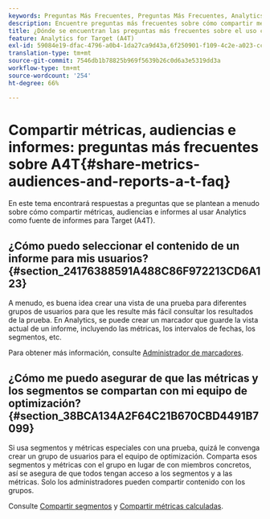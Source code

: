 ```yaml
---
keywords: Preguntas Más Frecuentes, Preguntas Más Frecuentes, Analytics Para Target, Segmentos, A4T, Compartir Informes
description: Encuentre preguntas más frecuentes sobre cómo compartir métricas, audiencias e informes al usar Analytics for Target (A4T). A4T le permite utilizar los informes de Analytics para actividades de Adobe Target.
title: ¿Dónde se encuentran las preguntas más frecuentes sobre el uso compartido de métricas, audiencias e informes en A4T?
feature: Analytics for Target (A4T)
exl-id: 59084e19-dfac-4796-a0b4-1da27ca9d43a,6f250901-f109-4c2e-a023-ccc4c2b404b1,6f250901-f109-4c2e-a023-ccc4c2b404b1,59084e19-dfac-4796-a0b4-1da27ca9d43a
translation-type: tm+mt
source-git-commit: 7546db1b78825b969f5639b26c0d6a3e5319dd3a
workflow-type: tm+mt
source-wordcount: '254'
ht-degree: 66%

---
```


# Compartir métricas, audiencias e informes: preguntas más frecuentes sobre A4T{#share-metrics-audiences-and-reports-a-t-faq}

En este tema encontrará respuestas a preguntas que se plantean a menudo sobre cómo compartir métricas, audiencias e informes al usar Analytics como fuente de informes para Target (A4T).

## ¿Cómo puedo seleccionar el contenido de un informe para mis usuarios?{#section_24176388591A488C86F972213CD6A123}

A menudo, es buena idea crear una vista de una prueba para diferentes grupos de usuarios para que les resulte más fácil consultar los resultados de la prueba. En Analytics, se puede crear un marcador que guarde la vista actual de un informe, incluyendo las métricas, los intervalos de fechas, los segmentos, etc.

Para obtener más información, consulte [Administrador de marcadores](https://experienceleague.adobe.com/docs/analytics/analyze/reports-analytics/bookmarks.html).

## ¿Cómo me puedo asegurar de que las métricas y los segmentos se compartan con mi equipo de optimización?{#section_38BCA134A2F64C21B670CBD4491B7099}

Si usa segmentos y métricas especiales con una prueba, quizá le convenga crear un grupo de usuarios para el equipo de optimización. Comparta esos segmentos y métricas con el grupo en lugar de con miembros concretos, así se asegura de que todos tengan acceso a los segmentos y a las métricas. Solo los administradores pueden compartir contenido con los grupos.

Consulte [Compartir segmentos](https://experienceleague.adobe.com/docs/analytics/components/segmentation/segmentation-workflow/t-seg-share.html) y [Compartir métricas calculadas](https://experienceleague.adobe.com/docs/analytics/components/calculated-metrics/calcmetric-workflow/cm-sharing.html).
